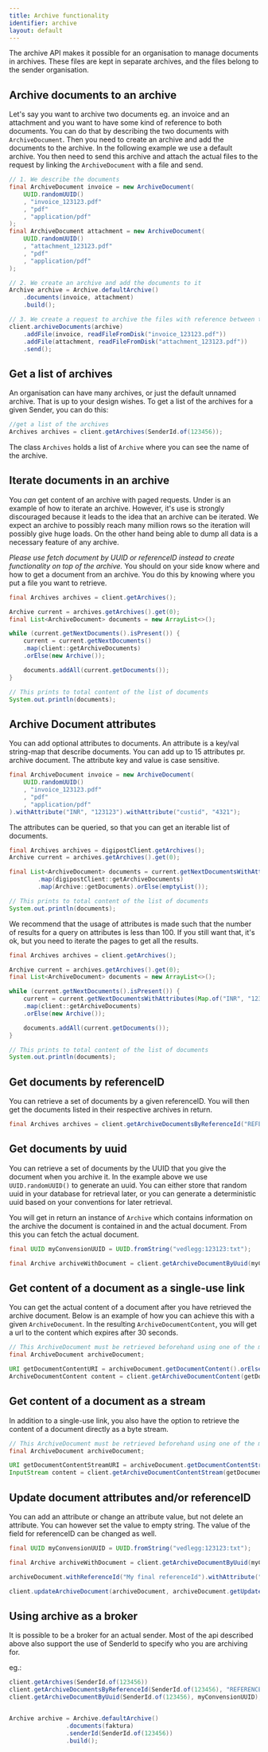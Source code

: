 ```yaml
---
title: Archive functionality
identifier: archive
layout: default
---
```


The archive API makes it possible for an organisation to manage documents in archives. These files are kept in separate 
archives, and the files belong to the sender organisation.


## Archive documents to an archive

Let's say you want to archive two documents eg. an invoice and an attachment and
you want to have some kind of reference to both documents. You can do that 
by describing the two documents with `ArchiveDocument`. Then you need to create an archive 
and add the documents to the archive. In the following example we use a default archive.
You then need to send this archive and attach the actual files to the request by linking
the `ArchiveDocument` with a file and send. 

```java
// 1. We describe the documents
final ArchiveDocument invoice = new ArchiveDocument(
    UUID.randomUUID()
    , "invoice_123123.pdf"
    , "pdf"
    , "application/pdf"
);
final ArchiveDocument attachment = new ArchiveDocument(
    UUID.randomUUID()
    , "attachment_123123.pdf"
    , "pdf"
    , "application/pdf"
);

// 2. We create an archive and add the documents to it
Archive archive = Archive.defaultArchive()
    .documents(invoice, attachment)
    .build();

// 3. We create a request to archive the files with reference between the ArchiveDocument and the actual file
client.archiveDocuments(archive)
    .addFile(invoice, readFileFromDisk("invoice_123123.pdf"))
    .addFile(attachment, readFileFromDisk("attachment_123123.pdf"))
    .send();
```

## Get a list of archives

An organisation can have many archives, or just the default unnamed archive. That is up to 
your design wishes. To get a list of the archives for a given Sender, you can do this:

```java
//get a list of the archives
Archives archives = client.getArchives(SenderId.of(123456));
```

The class `Archives` holds a list of `Archive` where you can see the name of the archive.

## Iterate documents in an archive

You _can_ get content of an archive with paged requests. Under is an example of how to iterate
an archive. However, it's use is strongly discouraged because it leads to the idea that 
an archive can be iterated. We expect an archive to possibly reach many million rows so the iteration 
will possibly give huge loads. On the other hand being able to dump all data is a necessary feature of any archive.

_Please use fetch document by UUID or referenceID instead to create functionality on top of the archive._
You should on your side know where and how to get a document from an archive. You do this by knowing where 
you put a file you want to retrieve.

```java
final Archives archives = client.getArchives();

Archive current = archives.getArchives().get(0);
final List<ArchiveDocument> documents = new ArrayList<>();

while (current.getNextDocuments().isPresent()) {
    current = current.getNextDocuments()
    .map(client::getArchiveDocuments)
    .orElse(new Archive());

    documents.addAll(current.getDocuments());
}

// This prints to total content of the list of documents
System.out.println(documents);
```
## Archive Document attributes

You can add optional attributes to documents. An attribute is a key/val string-map that describe documents. You can add 
up to 15 attributes pr. archive document. The attribute key and value is case sensitive.

```java
final ArchiveDocument invoice = new ArchiveDocument(
    UUID.randomUUID()
    , "invoice_123123.pdf"
    , "pdf"
    , "application/pdf"
).withAttribute("INR", "123123").withAttribute("custid", "4321");
```

The attributes can be queried, so that you can get an iterable list of documents.

```java
final Archives archives = digipostClient.getArchives();
Archive current = archives.getArchives().get(0);

final List<ArchiveDocument> documents = current.getNextDocumentsWithAttributes(Map.of("INR", "123123", "custid", "4321"))
        .map(digipostClient::getArchiveDocuments)
        .map(Archive::getDocuments).orElse(emptyList());

// This prints to total content of the list of documents
System.out.println(documents);
```

We recommend that the usage of attributes is made such that the number of results for a query on attributes 
is less than 100. If you still want that, it's ok, but you need to iterate the pages to get all the results.

```java
final Archives archives = client.getArchives();

Archive current = archives.getArchives().get(0);
final List<ArchiveDocument> documents = new ArrayList<>();

while (current.getNextDocuments().isPresent()) {
    current = current.getNextDocumentsWithAttributes(Map.of("INR", "123123"))
    .map(client::getArchiveDocuments)
    .orElse(new Archive());

    documents.addAll(current.getDocuments());
}

// This prints to total content of the list of documents
System.out.println(documents);
```

## Get documents by referenceID

You can retrieve a set of documents by a given referenceID. You will then get the documents listed in their respective
archives in return.

```java
final Archives archives = client.getArchiveDocumentsByReferenceId("REFERENCE_ID");
```

## Get documents by uuid

You can retrieve a set of documents by the UUID that you give the document when you archive it. In the example above
we use `UUID.randomUUID()` to generate an uuid. You can either store that random uuid in your database for
retrieval later, or you can generate a deterministic uuid based on your conventions for later retrieval.

You will get in return an instance of `Archive` which contains information on the archive the document is contained in
and the actual document. From this you can fetch the actual document.

```java
final UUID myConvensionUUID = UUID.fromString("vedlegg:123123:txt");

final Archive archiveWithDocument = client.getArchiveDocumentByUuid(myConvensionUUID);
```

## Get content of a document as a single-use link

You can get the actual content of a document after you have retrieved the archive document. Below is an example of how
you can achieve this with a given `ArchiveDocument`. In the resulting `ArchiveDocumentContent`, you will get a url to
the content which expires after 30 seconds. 

```java
// This ArchiveDocument must be retrieved beforehand using one of the methods described above
final ArchiveDocument archiveDocument;

URI getDocumentContentURI = archiveDocument.getDocumentContent().orElseThrow();
ArchiveDocumentContent content = client.getArchiveDocumentContent(getDocumentContentURI);
```

## Get content of a document as a stream

In addition to a single-use link, you also have the option to retrieve the content of a document directly as a
byte stream. 

```java
// This ArchiveDocument must be retrieved beforehand using one of the methods described above
final ArchiveDocument archiveDocument;

URI getDocumentContentStreamURI = archiveDocument.getDocumentContentStream().orElseThrow();
InputStream content = client.getArchiveDocumentContentStream(getDocumentContentStreamURI);
```

## Update document attributes and/or referenceID

You can add an attribute or change an attribute value, but not delete an attribute. You can however set the value 
to empty string. The value of the field for referenceID can be changed as well. 

```java
final UUID myConvensionUUID = UUID.fromString("vedlegg:123123:txt");

final Archive archiveWithDocument = client.getArchiveDocumentByUuid(myConvensionUUID);

archiveDocument.withReferenceId("My final referenceId").withAttribute("Status", "COMPLETED_PROCESS");

client.updateArchiveDocument(archiveDocument, archiveDocument.getUpdate());
```

## Using archive as a broker

It is possible to be a broker for an actual sender. Most of the api described above also support 
the use of SenderId to specify who you are archiving for.  

eg.:
```java
client.getArchives(SenderId.of(123456))
client.getArchiveDocumentsByReferenceId(SenderId.of(123456), "REFERENCE_ID");
client.getArchiveDocumentByUuid(SenderId.of(123456), myConvensionUUID);


Archive archive = Archive.defaultArchive()
                .documents(faktura)
                .senderId(SenderId.of(123456))
                .build();
```
